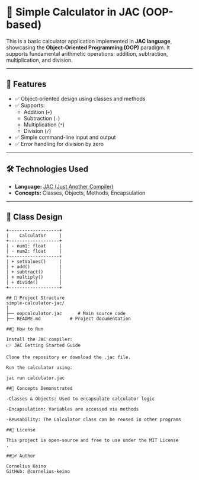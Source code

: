 # 🧮 Simple Calculator in JAC (OOP-based)

This is a basic calculator application implemented in **JAC language**, showcasing the **Object-Oriented Programming (OOP)** paradigm. It supports fundamental arithmetic operations: addition, subtraction, multiplication, and division.

---

## 📌 Features

- ✅ Object-oriented design using classes and methods  
- ✅ Supports:
  - Addition (`+`)
  - Subtraction (`-`)
  - Multiplication (`*`)
  - Division (`/`)
- ✅ Simple command-line input and output  
- ✅ Error handling for division by zero  

---

## 🛠️ Technologies Used

- **Language:** [JAC (Just Another Compiler)](https://jac-lang.dev)  
- **Concepts:** Classes, Objects, Methods, Encapsulation

---

## 🧾 Class Design

```plaintext
+-------------------+
|    Calculator     |
+-------------------+
| - num1: float     |
| - num2: float     |
+-------------------+
| + setValues()     |
| + add()           |
| + subtract()      |
| + multiply()      |
| + divide()        |
+-------------------+

## 📂 Project Structure
simple-calculator-jac/
│
├── oopcalculator.jac      # Main source code
├── README.md           # Project documentation

##🚀 How to Run

Install the JAC compiler:
👉 JAC Getting Started Guide

Clone the repository or download the .jac file.

Run the calculator using:

jac run calculator.jac

##📘 Concepts Demonstrated

-Classes & Objects: Used to encapsulate calculator logic

-Encapsulation: Variables are accessed via methods

-Reusability: The Calculator class can be reused in other programs

##📄 License

This project is open-source and free to use under the MIT License
.

##🙋‍♂️ Author

Cornelius Keino
GitHub: @cornelius-keino
